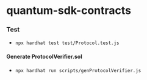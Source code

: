 # quantum-sdk-contracts

### Test
- `npx hardhat test test/Protocol.test.js`

#### Generate ProtocolVerifier.sol
- `npx hardhat run scripts/genProtocolVerifier.js`